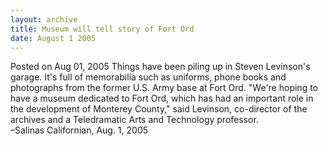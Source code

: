 ```yaml
---
layout: archive
title: Museum will tell story of Fort Ord
date: August 1 2005
---
```





<span class="date">Posted on Aug 01, 2005    </span>
Things have been piling up in Steven Levinson&apos;s garage. It&apos;s full
of memorabilia such as uniforms, phone books and photographs from
the former U.S. Army base at Fort Ord. &quot;We&apos;re hoping to have a
museum dedicated to Fort Ord, which has had an important role in
the development of Monterey County,&quot; said Levinson, co-director of
the archives and a Teledramatic Arts and Technology
professor.<br>
&#x2013;Salinas Californian, Aug. 1, 2005<br/></br>




